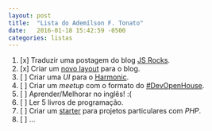 ```yaml
---
layout: post
title:  "Lista do Ademílson F. Tonato"
date:   2016-01-18 15:42:59 -0500
categories: listas
---
```


1. [x] Traduzir uma postagem do blog [JS Rocks](http://jsrocks.org/).
1. [x] Criar um [novo layout](https://github.com/ftonato/fuck-feelings/issues/16) para o blog.
1. [ ] Criar uma *UI* para o [Harmonic](https://github.com/JSRocksHQ/harmonic).
1. [ ] Criar um *meetup* com o formato do [#DevOpenHouse](https://github.com/devopenhouse/devopenhouse.github.io).
1. [ ] Aprender/Melhorar no inglês! :(
1. [ ] Ler 5 livros de programação.
1. [ ] Criar um [starter](https://github.com/admcode/admcode-starter) para projetos particulares com *PHP*.
1. [ ] ...
